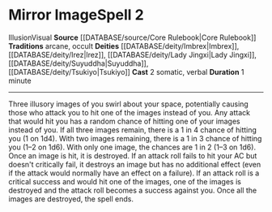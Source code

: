 ﻿---
actions: '[two-actions]'
area: null
bloodline: null
component:
- Somatic
- Verbal
cost: null
deity:
- '[[DATABASE/deity/Imbrex|Imbrex]]'
- '[[DATABASE/deity/Irez|Irez]]'
- '[[DATABASE/deity/Lady Jingxi|Lady Jingxi]]'
- '[[DATABASE/deity/Suyuddha|Suyuddha]]'
- '[[DATABASE/deity/Tsukiyo|Tsukiyo]]'
domain: null
duration: 1 minute
element: null
heighten: null
heighten_level: '2'
id: '197'
lesson: null
level: '2'
mystery: null
name: Mirror Image
patron_theme: null
range: null
rarity: Common
requirement: null
rus_type_level: null
saving_throw: null
school: Illusion
source: '[[DATABASE/source/Core Rulebook|Core Rulebook]]'
target: null
tradition:
- Arcane
- Occult
trait:
- '[[DATABASE/trait/Illusion|Illusion]]'
- '[[DATABASE/trait/Visual|Visual]]'
trigger: null
type: Spell

---
# Mirror Image<span class="item-type">Spell 2</span>

<span class="item-trait">Illusion</span><span class="item-trait">Visual</span>
**Source** [[DATABASE/source/Core Rulebook|Core Rulebook]] 
**Traditions** arcane, occult
**Deities** [[DATABASE/deity/Imbrex|Imbrex]], [[DATABASE/deity/Irez|Irez]], [[DATABASE/deity/Lady Jingxi|Lady Jingxi]], [[DATABASE/deity/Suyuddha|Suyuddha]], [[DATABASE/deity/Tsukiyo|Tsukiyo]]
**Cast** <span class="action-icon">2</span> somatic, verbal
**Duration** 1 minute

---
Three illusory images of you swirl about your space, potentially causing those who attack you to hit one of the images instead of you. Any attack that would hit you has a random chance of hitting one of your images instead of you. If all three images remain, there is a 1 in 4 chance of hitting you (1 on 1d4). With two images remaining, there is a 1 in 3 chance of hitting you (1–2 on 1d6). With only one image, the chances are 1 in 2 (1–3 on 1d6).
 Once an image is hit, it is destroyed. If an attack roll fails to hit your AC but doesn't critically fail, it destroys an image but has no additional effect (even if the attack would normally have an effect on a failure). If an attack roll is a critical success and would hit one of the images, one of the images is destroyed and the attack roll becomes a success against you. Once all the images are destroyed, the spell ends.